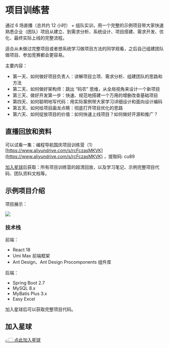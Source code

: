 # 项目训练营

通过 6 场直播（总共约 12 小时） + 组队实训，用一个完整的示例项目带大家快速熟悉企业（团队）项目从建立、到需求分析、系统设计、项目搭建、需求开发、优化、最终实际上线的完整流程。

适合从未做过完整项目或者想系统学习做项目方法的同学观看，之后自己组建团队做项目、参加竞赛都会更容易。

主要内容：

- 第一天、如何做好项目负责人：讲解项目立项、需求分析、组建团队的思路和方法
- 第二天、如何做好架构师：跳出 “码农” 思维，从全局视角来设计一个新项目
- 第三天、做好开发第一步：快速、规范地搭建一个万用的增删改查基础项目
- 第四天、如何聪明地写代码：用实际案例带大家学习详细设计和面向设计编码
- 第五天、如何给项目画龙点睛：彻底打开项目优化的思路
- 第六天、如何绽放项目的价值：如何快速上线项目？如何做好开源和推广？


## 直播回放和资料

可以试看一集：编程导航国庆项目训练营（1）[https://www.aliyundrive.com/s/rcFczasMKVK](https://www.aliyundrive.com/s/rcFczasMKVK) ，提取码: cu89

[加入星球]((/加入星球.md))后获取：所有项目训练营的超清回放，以及学习笔记、示例完整项目代码、团队资料文档等。

## 示例项目介绍

项目展示：

![](https://xingqiu-tuchuang-1256524210.cos.ap-shanghai.myqcloud.com/1/1664626685988-629cd945-f423-480b-8194-5bad1d98cff8.png)

### 技术栈

前端：

- React 18
- Umi Max 前端框架
- Ant Design、Ant Design Procomponents 组件库

后端：

- Spring Boot 2.7
- MySQL 8.x
- MyBatis Plus 3.x
- Easy Excel

加入星球后可以获取完整项目代码。


## 加入星球

[👉🏻 点此加入星球](/加入星球.md)
